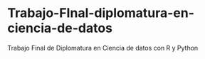 # Trabajo-FInal-diplomatura-en-ciencia-de-datos
Trabajo Final de Diplomatura en Ciencia de datos con R y Python
